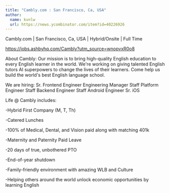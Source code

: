 ```yaml
---
title: "Cambly.com : San Francisco, Ca, USA"
author:
  name: kvnlw
  url: https://news.ycombinator.com/item?id=40226926
---
```

Cambly.com | San Francisco, Ca, USA | Hybrid&#x2F;Onsite | Full Time

<a href="https:&#x2F;&#x2F;jobs.ashbyhq.com&#x2F;Cambly?utm_source=wnopvxR0o8">https:&#x2F;&#x2F;jobs.ashbyhq.com&#x2F;Cambly?utm_source=wnopvxR0o8</a>

About Cambly: Our mission is to bring high-quality English education to every English learner in the world. We&#x27;re working on giving talented English tutors AI superpowers to change the lives of their learners. Come help us build the world&#x27;s best English language school.

We are hiring:
Sr. Frontend Engineer
Engineering Manager
Staff Platform Engineer
Staff Backend Engineer
Staff Android Engineer
Sr. iOS

Life @ Cambly includes:

-Hybrid First Company (M, T, Th)

-Catered Lunches

-100% of Medical, Dental, and Vision paid along with matching 401k

-Maternity and Paternity Paid Leave

-20 days of true, unbothered PTO

-End-of-year shutdown

-Family-friendly environment with amazing WLB and Culture

-Helping others around the world unlock economic opportunities by learning English
